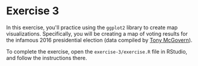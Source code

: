 # Exercise 3
In this exercise, you'll practice using the `ggplot2` library to create map visualizations. Specifically, you will be creating a map of voting results for the infamous 2016 presidential election (data compiled by [Tony McGovern](https://github.com/tonmcg/County_Level_Election_Results_12-16)).

To complete the exercise, open the `exercise-3/exercise.R` file in RStudio, and follow the instructions there.
